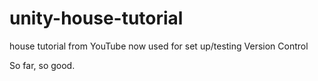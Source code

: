 # unity-house-tutorial
house tutorial from YouTube now used for set up/testing Version Control

So far, so good.